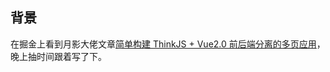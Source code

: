 ## 背景

在掘金上看到月影大佬文章[简单构建 ThinkJS + Vue2.0 前后端分离的多页应用](https://juejin.cn/post/6903725986567684109)，晚上抽时间跟着写了下。
